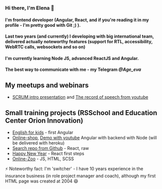 ### Hi there, I'm Elena 👋


#### I'm frontend developer (Angular, React, and if you're reading it in my profile - I'm pretty good with Git ;) ).
#### Last two years (and currently) I developing with big international team, delivered actually noteworthy features (support for RTL, accessibility, WebRTC calls, websockets and so on)
#### I'm currently learning Node JS, advanced ReactJS and Angular.

#### The best way to communicate with me - my Telegram ***@Age_eva***

## My meetups and webinars

- [SCRUM intro presentation](https://zabalueva.github.io/presentation/) and
[The record of speech from youtube](https://www.youtube.com/watch?v=1ux1eZxmTYg)

## Small training projects (RSSchool and Education Center Orion Innovation)
- [English for kids](https://zabalueva-jsfe2021q1-efk.netlify.app/) - first Angular
- [Online-shop](https://rs-school-zabalueva.netlify.app/), [Demo with youtube](https://www.youtube.com/watch?v=HtOTR_s2lJ0) Angular with backend with Node (will be delivered with heroku)
- [Search repo from Github](https://zabaluevareact6.netlify.app/Cards) - React, raw
- [Happy New Year](https://zabalueva.github.io/react_first/) - React first steps
- [Online-Zoo](https://rolling-scopes-school.github.io/zabalueva-JSFE2021Q1/online-zoo/pages/landing/landing.html) - JS, HTML, SCSS

⚡ Noteworthy fact:  I'm 'switcher' - I have 10 years experience in the insurance business (in role project manager and coach), although my first HTML page was created at 2004 😄
